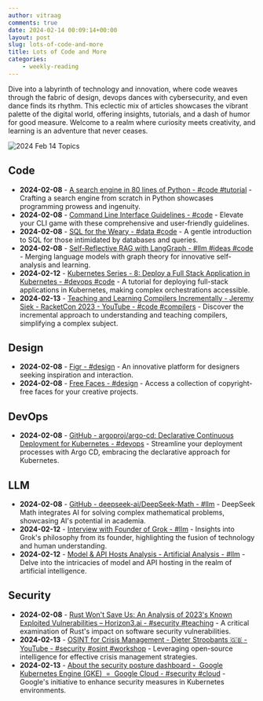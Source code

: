 ```yaml
---
author: vitraag
comments: true
date: 2024-02-14 00:09:14+00:00
layout: post
slug: lots-of-code-and-more
title: Lots of Code and More
categories: 
    - weekly-reading
---
```


Dive into a labyrinth of technology and innovation, where code weaves through the fabric of design, devops dances with cybersecurity, and even dance finds its rhythm. This eclectic mix of articles showcases the vibrant palette of the digital world, offering insights, tutorials, and a dash of humor for good measure. Welcome to a realm where curiosity meets creativity, and learning is an adventure that never ceases.

![2024 Feb 14 Topics](https://images.unsplash.com/photo-1505751172876-fa1923c5c528?q=80&w=2070&auto=format&fit=crop&ixlib=rb-4.0.3&ixid=M3wxMjA3fDB8MHxwaG90by1wYWdlfHx8fGVufDB8fHx8fA%3D%3D)


## Code
- **2024-02-08** - [A search engine in 80 lines of Python - #code #tutorial](https://www.alexmolas.com/2024/02/05/a-search-engine-in-80-lines.html?utm_source=tldrwebdev) - Crafting a search engine from scratch in Python showcases programming prowess and ingenuity.
- **2024-02-08** - [Command Line Interface Guidelines - #code](https://clig.dev/?utm_source=tldrwebdev) - Elevate your CLI game with these comprehensive and user-friendly guidelines.
- **2024-02-08** - [SQL for the Weary - #data #code](https://gvwilson.github.io/sql-tutorial/?utm_source=tldrwebdev) - A gentle introduction to SQL for those intimidated by databases and queries.
- **2024-02-08** - [Self-Reflective RAG with LangGraph - #llm #ideas #code](https://blog.langchain.dev/agentic-rag-with-langgraph/) - Merging language models with graph theory for innovative self-analysis and learning.
- **2024-02-12** - [Kubernetes Series - 8: Deploy a Full Stack Application in Kubernetes - #devops #code](https://www.swtestacademy.com/deploy-full-stack-application-in-kubernetes/) - A tutorial for deploying full-stack applications in Kubernetes, making complex orchestrations accessible.
- **2024-02-13** - [Teaching and Learning Compilers Incrementally - Jeremy Siek - RacketCon 2023 - YouTube - #code #compilers](https://www.youtube.com/watch?v=43VA_QaTRT8) - Discover the incremental approach to understanding and teaching compilers, simplifying a complex subject.

## Design
- **2024-02-08** - [Figr - #design](https://flash.figr.design/?utm_source=tldrdesign) - An innovative platform for designers seeking inspiration and interaction.
- **2024-02-08** - [Free Faces - #design](https://www.freefaces.gallery/?utm_source=tldrdesign) - Access a collection of copyright-free faces for your creative projects.

## DevOps
- **2024-02-08** - [GitHub - argoproj/argo-cd: Declarative Continuous Deployment for Kubernetes - #devops](https://github.com/argoproj/argo-cd) - Streamline your deployment processes with Argo CD, embracing the declarative approach for Kubernetes.

## LLM
- **2024-02-08** - [GitHub - deepseek-ai/DeepSeek-Math - #llm](https://github.com/deepseek-ai/DeepSeek-Math) - DeepSeek Math integrates AI for solving complex mathematical problems, showcasing AI's potential in academia.
- **2024-02-12** - [Interview with Founder of Grok - #llm](https://x.com/chamath/status/1754641005851328553?s=12&t=eKlUFsAeUsm0H4Ny_spTBw) - Insights into Grok's philosophy from its founder, highlighting the fusion of technology and human understanding.
- **2024-02-12** - [Model & API Hosts Analysis - Artificial Analysis - #llm](https://artificialanalysis.ai/) - Delve into the intricacies of model and API hosting in the realm of artificial intelligence.

## Security
- **2024-02-08** - [Rust Won't Save Us: An Analysis of 2023's Known Exploited Vulnerabilities – Horizon3.ai - #security #teaching](https://www.horizon3.ai/analysis-of-2023s-known-exploited-vulnerabilities/?utm_source=tldrinfosec) - A critical examination of Rust's impact on software security vulnerabilities.
- **2024-02-13** - [OSINT for Crisis Management - Dieter Stroobants 🇬🇧 - YouTube - #security #osint #workshop](https://www.youtube.com/watch?v=YAb5oa4IJd0) - Leveraging open-source intelligence for effective crisis management strategies.
- **2024-02-13** - [About the security posture dashboard -  Google Kubernetes Engine (GKE)  =  Google Cloud - #security #cloud](https://cloud.google.com/kubernetes-engine/docs/concepts/about-security-posture-dashboard?authuser=1&hl=en) - Google's initiative to enhance security measures in Kubernetes environments.




